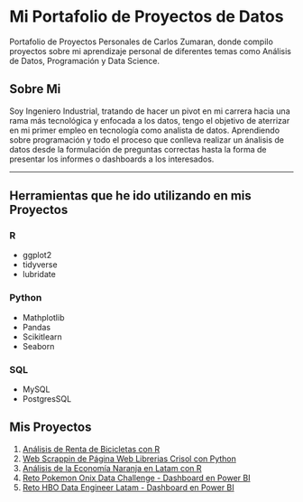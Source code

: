 # Mi Portafolio de Proyectos de Datos
Portafolio de Proyectos Personales de Carlos Zumaran, donde compilo proyectos sobre mi aprendizaje personal de diferentes temas como Análisis de Datos, Programación y Data Science.


## Sobre Mi
Soy Ingeniero Industrial, tratando de hacer un pivot en mi carrera hacia una rama más tecnológica y enfocada a los datos, tengo el objetivo de aterrizar en mi primer empleo en tecnología como analista de datos. Aprendiendo sobre programación y todo el proceso que conlleva realizar un ánalisis de datos desde la formulación de preguntas correctas hasta la forma de presentar los informes o dashboards a los interesados. 

___
## Herramientas que he ido utilizando en mis Proyectos

### **R**
- ggplot2
- tidyverse
- lubridate

### **Python**
- Mathplotlib
- Pandas
- Scikitlearn
- Seaborn

### **SQL**
- MySQL
- PostgresSQL


## Mis Proyectos
1. [Análisis de Renta de Bicicletas con R](https://github.com/carlosezd/Renta-de-Bicicletas-utilizando-R)
2. [Web Scrappin de Página Web Librerias Crisol con Python](https://github.com/carlosezd/crisol_lib_webscrapping)
3. [Análisis de la Economía Naranja en Latam con R](https://github.com/carlosezd/mi_curso_fundamentos_r/tree/master)
4. [Reto Pokemon Onix Data Challenge - Dashboard en Power BI](https://github.com/carlosezd/Pokemon_Onix_Data_Challenge)
5. [Reto HBO Data Engineer Latam - Dashboard en Power BI](https://github.com/carlosezd/HBO_Challenge_Dashboard)


